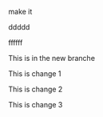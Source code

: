make it 

ddddd


ffffff


This is in the new branche


This is change 1

This is change 2

This is change 3